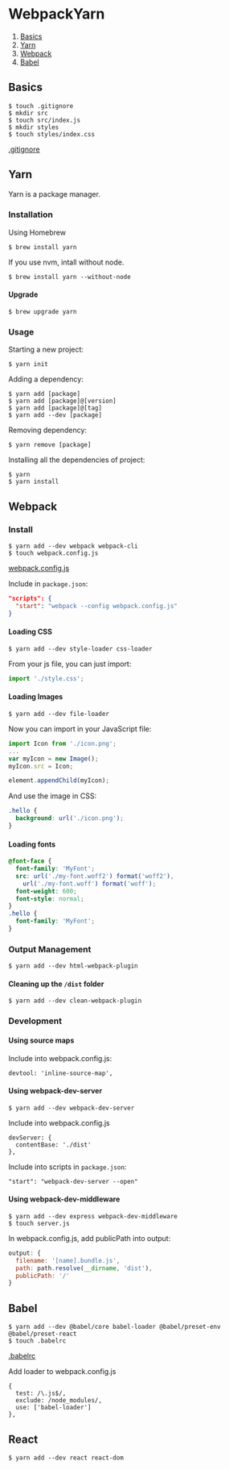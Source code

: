 # WebpackYarn

1. [Basics](#basics)
2. [Yarn](#yarn)
3. [Webpack](#webpack)
4. [Babel](#babel)

## Basics

```
$ touch .gitignore
$ mkdir src
$ touch src/index.js
$ mkdir styles
$ touch styles/index.css
```

[.gitignore](.gitignore)

## Yarn

Yarn is a package manager.

### Installation

Using Homebrew
```
$ brew install yarn
```

If you use nvm, intall without node.
```
$ brew install yarn --without-node
```

#### Upgrade

```
$ brew upgrade yarn
```

### Usage

Starting a new project:
```
$ yarn init
```

Adding a dependency:
```
$ yarn add [package]
$ yarn add [package]@[version]
$ yarn add [package]@[tag]
$ yarn add --dev [package]
```

Removing dependency:
```
$ yarn remove [package]
```

Installing all the dependencies of project:
```
$ yarn
$ yarn install
```

## Webpack

### Install

```
$ yarn add --dev webpack webpack-cli
$ touch webpack.config.js
```

[webpack.config.js](webpack.config.js)

Include in `package.json`:
```json
"scripts": {
  "start": "webpack --config webpack.config.js"
}
```

#### Loading CSS

```
$ yarn add --dev style-loader css-loader
```

From your js file, you can just import:
```javascript
import './style.css';
```

#### Loading Images

```
$ yarn add --dev file-loader
```

Now you can import in your JavaScript file:
```javascript
import Icon from './icon.png';
...
var myIcon = new Image();
myIcon.src = Icon;

element.appendChild(myIcon);
```

And use the image in CSS:
```css
.hello {
  background: url('./icon.png');
}
```

#### Loading fonts

```css
@font-face {
  font-family: 'MyFont';
  src: url('./my-font.woff2') format('woff2'),
    url('./my-font.woff') format('woff');
  font-weight: 600;
  font-style: normal;
}
.hello {
  font-family: 'MyFont';
}
```

### Output Management

```
$ yarn add --dev html-webpack-plugin
```

#### Cleaning up the `/dist` folder

```
$ yarn add --dev clean-webpack-plugin
```

### Development

#### Using source maps

Include into webpack.config.js:
```
devtool: 'inline-source-map',
```

#### Using webpack-dev-server

```
$ yarn add --dev webpack-dev-server
```

Include into webpack.config.js
```
devServer: {
  contentBase: './dist'
},
```

Include into scripts in `package.json`:
```
"start": "webpack-dev-server --open"
```

#### Using webpack-dev-middleware

```
$ yarn add --dev express webpack-dev-middleware
$ touch server.js
```

In webpack.config.js, add publicPath into output:
```javascript
output: {
  filename: '[name].bundle.js',
  path: path.resolve(__dirname, 'dist'),
  publicPath: '/'
}
```

## Babel

```
$ yarn add --dev @babel/core babel-loader @babel/preset-env @babel/preset-react
$ touch .babelrc
```

[.babelrc](.babelrc)

Add loader to webpack.config.js
```
{
  test: /\.js$/,
  exclude: /node_modules/,
  use: ['babel-loader']
},
```

## React

```
$ yarn add --dev react react-dom
```
